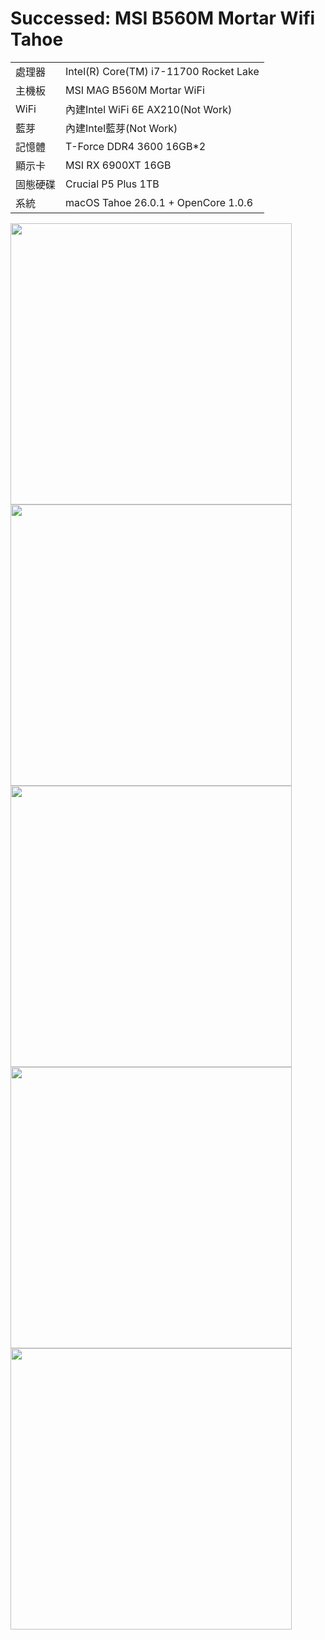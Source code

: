 # Successed: MSI B560M Mortar Wifi Tahoe
<table>
  <tr>
    <td>處理器</td><td>Intel(R) Core(TM) i7-11700 Rocket Lake</td>
  </tr>
  <tr>
    <td>主機板</td><td>MSI MAG B560M Mortar WiFi</td>
  </tr>
  <tr>
    <td>WiFi</td><td>內建Intel WiFi 6E AX210(Not Work)</td>
  </tr>
  <tr>
    <td>藍芽</td><td>內建Intel藍芽(Not Work)</td>
  </tr>
  <tr>  
    <td>記憶體</td><td>T-Force DDR4 3600 16GB*2</td>
  </tr>
  <tr>
    <td>顯示卡</td><td>MSI RX 6900XT 16GB</td>
  </tr>
  <tr>  
    <td>固態硬碟</td><td>Crucial P5 Plus 1TB</td>
  </tr>
  <tr>
    <td>系統</td><td>macOS Tahoe 26.0.1 + OpenCore 1.0.6</td>
  </tr>  
</table>
<img width="450" src="https://user-images.githubusercontent.com/79300809/202950638-e8667af1-003b-48ff-9f86-743adab4b9bf.png">
<br>

<img width="450" src="https://github.com/user-attachments/assets/693be74c-13b9-4b30-9f47-90c150cf79cf" />
<img width="450" src="https://github.com/user-attachments/assets/36c79588-dccd-4991-a233-fd58723dad55" />

<br>
<img width="450" src="https://github.com/user-attachments/assets/7a026c22-f145-43b8-9e8a-e9bf622e599b" />
<img width="450" src="https://github.com/user-attachments/assets/bf8fad29-55c2-4672-ad96-368949bbad16" />
<br>


